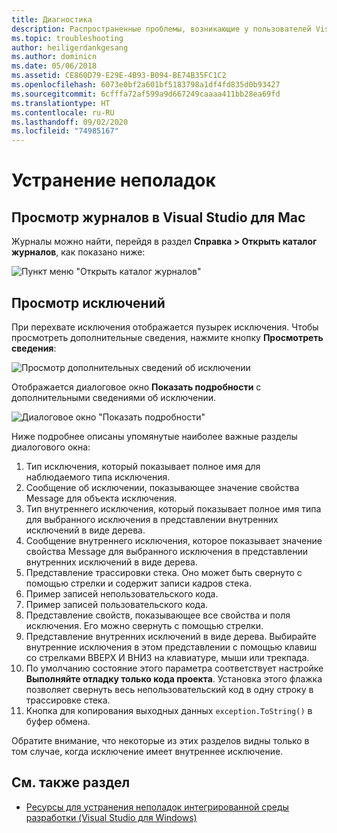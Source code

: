 ```yaml
---
title: Диагностика
description: Распространенные проблемы, возникающие у пользователей Visual Studio для Mac, и способы их разрешения.
ms.topic: troubleshooting
author: heiligerdankgesang
ms.author: dominicn
ms.date: 05/06/2018
ms.assetid: CE860D79-E29E-4B93-B094-BE74B35FC1C2
ms.openlocfilehash: 6073e0bf2a601bf5183798a1df4fd835d0b93427
ms.sourcegitcommit: 6cfffa72af599a9d667249caaaa411bb28ea69fd
ms.translationtype: HT
ms.contentlocale: ru-RU
ms.lasthandoff: 09/02/2020
ms.locfileid: "74985167"
---
```

# <a name="troubleshooting"></a>Устранение неполадок

## <a name="viewing-logs-in-visual-studio-for-mac"></a>Просмотр журналов в Visual Studio для Mac

Журналы можно найти, перейдя в раздел **Справка > Открыть каталог журналов**, как показано ниже:

![Пункт меню "Открыть каталог журналов"](media/troubleshooting-image1.png)

## <a name="viewing-exceptions"></a>Просмотр исключений

При перехвате исключения отображается пузырек исключения. Чтобы просмотреть дополнительные сведения, нажмите кнопку **Просмотреть сведения**:

![Просмотр дополнительных сведений об исключении](media/troubleshooting-image2.png)

Отображается диалоговое окно **Показать подробности** с дополнительными сведениями об исключении.

![Диалоговое окно "Показать подробности"](media/troubleshooting-image3.png)

Ниже подробнее описаны упомянутые наиболее важные разделы диалогового окна:

1. Тип исключения, который показывает полное имя для наблюдаемого типа исключения.
2. Сообщение об исключении, показывающее значение свойства Message для объекта исключения.
3. Тип внутреннего исключения, который показывает полное имя типа для выбранного исключения в представлении внутренних исключений в виде дерева.
4. Сообщение внутреннего исключения, которое показывает значение свойства Message для выбранного исключения в представлении внутренних исключений в виде дерева.
5. Представление трассировки стека. Оно может быть свернуто с помощью стрелки и содержит записи кадров стека.
6. Пример записей непользовательского кода.
7. Пример записей пользовательского кода.
8. Представление свойств, показывающее все свойства и поля исключения. Его можно свернуть с помощью стрелки.
9. Представление внутренних исключений в виде дерева. Выбирайте внутренние исключения в этом представлении с помощью клавиш со стрелками ВВЕРХ И ВНИЗ на клавиатуре, мыши или трекпада.
10. По умолчанию состояние этого параметра соответствует настройке **Выполняйте отладку только кода проекта**. Установка этого флажка позволяет свернуть весь непользовательский код в одну строку в трассировке стека.
11. Кнопка для копирования выходных данных `exception.ToString()` в буфер обмена.

Обратите внимание, что некоторые из этих разделов видны только в том случае, когда исключение имеет внутреннее исключение.

## <a name="see-also"></a>См. также раздел

- [Ресурсы для устранения неполадок интегрированной среды разработки (Visual Studio для Windows)](/visualstudio/ide/reference/resources-for-troubleshooting-integrated-development-environment-errors)